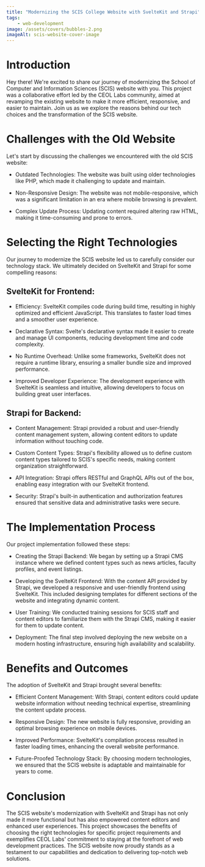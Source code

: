 ```yaml
---
title: "Modernizing the SCIS College Website with SvelteKit and Strapi"
tags:
    - web-development
image: /assets/covers/bubbles-2.png
imageAlt: scis-website-cover-image
---
```


# Introduction

Hey there! We're excited to share our journey of modernizing the School of Computer and Information Sciences (SCIS) website with you. This project was a collaborative effort led by the CEOL Labs community, aimed at revamping the existing website to make it more efficient, responsive, and easier to maintain. Join us as we explore the reasons behind our tech choices and the transformation of the SCIS website.

# Challenges with the Old Website

Let's start by discussing the challenges we encountered with the old SCIS website:

- Outdated Technologies: The website was built using older technologies like PHP, which made it challenging to update and maintain.

- Non-Responsive Design: The website was not mobile-responsive, which was a significant limitation in an era where mobile browsing is prevalent.

- Complex Update Process: Updating content required altering raw HTML, making it time-consuming and prone to errors.

# Selecting the Right Technologies

Our journey to modernize the SCIS website led us to carefully consider our technology stack. We ultimately decided on SvelteKit and Strapi for some compelling reasons:

## SvelteKit for Frontend:

- Efficiency: SvelteKit compiles code during build time, resulting in highly optimized and efficient JavaScript. This translates to faster load times and a smoother user experience.

- Declarative Syntax: Svelte's declarative syntax made it easier to create and manage UI components, reducing development time and code complexity.

- No Runtime Overhead: Unlike some frameworks, SvelteKit does not require a runtime library, ensuring a smaller bundle size and improved performance.

- Improved Developer Experience: The development experience with SvelteKit is seamless and intuitive, allowing developers to focus on building great user interfaces.

## Strapi for Backend:

- Content Management: Strapi provided a robust and user-friendly content management system, allowing content editors to update information without touching code.

- Custom Content Types: Strapi's flexibility allowed us to define custom content types tailored to SCIS's specific needs, making content organization straightforward.

- API Integration: Strapi offers RESTful and GraphQL APIs out of the box, enabling easy integration with our SvelteKit frontend.

- Security: Strapi's built-in authentication and authorization features ensured that sensitive data and administrative tasks were secure.

# The Implementation Process

Our project implementation followed these steps:

- Creating the Strapi Backend: We began by setting up a Strapi CMS instance where we defined content types such as news articles, faculty profiles, and event listings.

- Developing the SvelteKit Frontend: With the content API provided by Strapi, we developed a responsive and user-friendly frontend using SvelteKit. This included designing templates for different sections of the website and integrating dynamic content.

- User Training: We conducted training sessions for SCIS staff and content editors to familiarize them with the Strapi CMS, making it easier for them to update content.

- Deployment: The final step involved deploying the new website on a modern hosting infrastructure, ensuring high availability and scalability.

# Benefits and Outcomes

The adoption of SvelteKit and Strapi brought several benefits:

- Efficient Content Management: With Strapi, content editors could update website information without needing technical expertise, streamlining the content update process.

- Responsive Design: The new website is fully responsive, providing an optimal browsing experience on mobile devices.

- Improved Performance: SvelteKit's compilation process resulted in faster loading times, enhancing the overall website performance.

- Future-Proofed Technology Stack: By choosing modern technologies, we ensured that the SCIS website is adaptable and maintainable for years to come.

# Conclusion

The SCIS website's modernization with SvelteKit and Strapi has not only made it more functional but has also empowered content editors and enhanced user experiences. This project showcases the benefits of choosing the right technologies for specific project requirements and exemplifies CEOL Labs' commitment to staying at the forefront of web development practices. The SCIS website now proudly stands as a testament to our capabilities and dedication to delivering top-notch web solutions.